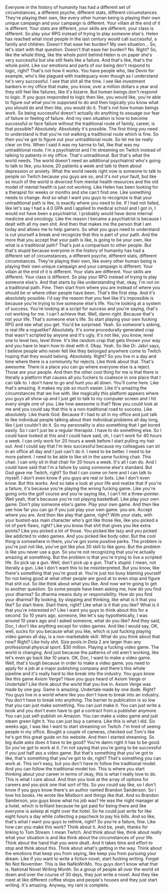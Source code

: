  Everyone in the history of humanity has had a different set of circumstances, a different psyche, different stats, different circumstances. They're playing their own, like every other human being is playing their own unique campaign and your campaign is different. Your villain at the end of it is different. Your stats are different, your skills are different, your class is different. So play your RPG instead of trying to play someone else's. Helen has reached what most people in the last century would call successful, a family and children. Doesn't that ease her burden? My own situation... So, let's start with that question. Doesn't that ease her burden? No. Right? So, like the whole thing, like the whole point behind Helen is on paper she's very successful but she still feels like a failure. And that's like, that's the whole point. Like our emotions and parts of our being don't respond to logic, right? That's not how it works. You have people who, like Devin for example, who's like plagued with inadequacy even though as I understand he's very successful. I see that shit all the time. I see like investment bankers in my office that make, you know, over a million dollars a year and they still feel like failures, like it's bizarre. But human beings don't respond to logic. If you guys responded to logic then like, you would like, you're able to figure out what you're supposed to do and then logically you know what you should do and then like, you would do it. That's not how human beings work. So being successful doesn't actually do anything to assuage our fear of failure or feeling of failure. And my own situation is how to become successful or face failure without the traditional route of family, career, is that possible? Absolutely. Absolutely it's possible. The first thing you need to understand is that you're not walking a traditional route which is fine. So then you've got to figure out your untraditional route. So let me be really clear on this. When I said it was my karma to fail, like that was my untraditional route. I'm a psychiatrist and I'm streaming on Twitch instead of talking to patients in my office. That's untraditional. But that's what the world needs. The world doesn't need an additional psychiatrist who's going to talk to like, you know, 20 patients a week and talk to them about depression or anxiety. What the world needs right now is someone to talk to people on Twitch because you guys are so, and it's not your fault, but like so much of the world is divorced from mental health resources and the old model of mental health is just not working. Like Helen has been looking for a therapist for weeks or months and she can't find one. Like something needs to change. And so what I want you guys to recognize is that your untraditional path is like, is exactly where you need to be. If I had not failed, like let's say I had a 4.0 GPA and I applied to medical school and I got in, I would not have been a psychiatrist. I probably would have done internal medicine and oncology. Like the reason I became a psychiatrist is because I dealt with all my own shit. And then that makes me the person that I am today and allows me to help gamers. So what you guys need to understand is cut yourself a break and recognize that this is part of your path. And the more that you accept that your path is like, is going to be your own, like what is a traditional path? That's just a comparison to other people. But that's stupid because everyone in the history of humanity has had a different set of circumstances, a different psyche, different stats, different circumstances. They're playing their own, like every other human being is playing their own unique campaign and your campaign is different. Your villain at the end of it is different. Your stats are different. Your skills are different. Your class is different. So play your RPG instead of trying to play someone else's. And that starts by like understanding that, okay, I'm not on a traditional path. Fine. Then start from where you are instead of where you should be or where other people have been. That's the first step. And it's absolutely possible. I'd say the reason that you feel like it's impossible is because you're trying to live someone else's life. You're looking at a system of success. You're looking at a script for success and you're saying, that's not working for me. I can't achieve that. Well, damn right. Because that's not your life. That's someone else's life. So start playing your own fucking RPG and see what you get. You'd be surprised. Yeah. So someone's asking, is real life a roguelike? Absolutely. It's some procedurally generated crap that wasn't scripted by anyone and it's ugly. It's not like, you know, level one to level two, level three. It's like random crap that gets thrown your way and you have to learn how to deal with it. Okay. Yeah. So like Dr. Jabri says, I believe people who never felt like they belonged anywhere come to Twitch hoping that they would belong. Absolutely. Right? So you live in a day and time where there is a community for rejects. Like think about that. That's awesome. There is a place you can go where everyone else is a reject. Those are your people. And then the other cool thing for me is that there is literally a platform that causes all you fuckers to coalesce in one place that I can talk to. I don't have to go and hunt you all down. You'll come here. Like that's amazing. It makes my job so much easier. Like it's amazing the circumstances that we live with. like magically this platform appears where you guys all show up and I just get to talk to my computer screen and I hit every single one of you. Like how awesome is that? Now you could look at me and you could say that this is a non-traditional road to success. Like absolutely. Like thank God. Because if I had to sit in my office and just talk to like individual people talking about their individual problems all day long, like I just couldn't do it. So my personality is also something that I get bored easily. So I can't just be a regular therapist. I have to do something else. So I could have looked at this and I could have said, oh, I can't work for 40 hours a week. I can only work for 20 hours a week before I start pulling my hair out. And I could say that I'm less successful because my colleagues can sit in an office all day and I just can't do it. I need to be better. I need to be more patient. I need to be able to like sit in the same fucking chair. This chair. I can only sit in that chair for 20 hours a week. It's all I can do. And I could have said that I'm a failure by using someone else's standard. But God gave me Twitch, right? So that I can come on here and I can talk to myself. I don't even know if you guys are real or bots. Like I don't even know. But this works. And so take a look at your life and realize that if you're a failure, it's because you're playing the wrong fucking game. Like you're going onto the golf course and you're saying like, I can't hit a three-pointer. Well yeah, that's because you're not playing basketball. Like play your own game. Don't play someone else's game. Play your own game. And then like see how far you can go if you just play your own game. you are. Accept where you are. And then like play that game, right? With your stats, with your busted-ass main character who's got like those like, like you picked a lot of perk flaws, right? Like you know that shit that gives you like extra points? Like you picked a lot of those. You picked like lazy and you picked like addicted to video games. And you picked like body odor. But the cool thing is somewhere in there, you've got some positive perks. The problem is you're just not like, you've got like plus 30 skill to like guns. But the problem is like you never use a gun. So you're not recognizing that you're actually amazing at something. But the problem is that you're trying to live a scripted life. So pick up a gun. Well, don't pick up a gun. That's stupid. I mean, not literally a gun. Like I don't want this to be misinterpreted. But you know, like there's something that you're good at. You're just too busy blaming yourself for not being good at what other people are good at to even stop and figure that shit out. So like think about what you like. And now we're going to get to another question. So some people have been asking me, how do you find your dharma? So dharma means duty or responsibility. How do you find your dharma? By looking, by stopping and thinking, like what is it that you like? So start there. Start there, right? Like what is it that you like? What is it that you're interested in? Like I want you guys to think about this for a second. So 10 years ago, someone, like let's say hypothetically, I was around 10 years ago and I asked someone, what do you like? And they said, Doc, I don't like anything except for video games. And like I would say, OK, well, sucks for you because what you like, which is just fucking playing video games all day, is a non-marketable skill. What do you think about that now? Right? Like holy shit. Size pools in Dota 2 are larger than any professional physical sport. $30 million. Playing a fucking video game. The world is changing. And just because the patterns of old aren't working, like let's even go back like 10 years. OK, Doc, I want to make a video game. Well, that's tough because in order to make a video game, you need to apply for a job at a major publishing company and there's this whole pipeline and it's really hard to like break into the industry. You guys know like this game Axiom Verge? Have you guys heard of Axiom Verge or Undertale? Like think about the world that you live in. Axiom Verge was made by one guy. Game is amazing. Undertale made by one dude. Right? You guys live in a world where like you don't have to break into an industry. You don't have to break into anything. The barrier to publication is so low that you can just make something. You can just make it. You can just write a book and you don't even have to get a contract from a publisher anymore. You can just self-publish on Amazon. You can make a video game and just steam green light it. You can just buy a camera. Like this is what I did. Six weeks ago, I was like I want to start streaming on Twitch. I'm tired of seeing people in my office. Bought a couple of cameras, checked out Tom's like he's got this great guide on his website. And then I started streaming. So big dude asks does it have to be good? You're damn right it has to be good. So you've got to work at it. I'm not saying that you're going to be successful if you just half ass a video game. But that's something that you've got to like, that's something that you've got to do, right? That's something you can work at. This isn't easy, but you don't have to follow the traditional model. And you can follow the traditional model too. This is where you start thinking about your career in terms of okay, this is what I really love to do. This is what I care about. And then you look at the array of options for careers and you pick one that sort of fits. So you could say like, so I don't know if you guys know there's an author named Brandon Sanderson. So I love his books. He wrote like Mistborn and things like that. And so Brandon Sanderson, you guys know what his job was? He was the night manager at a hotel, which is brilliant because he got paid for being there and like everyone is asleep at night over the hotel. So he could just write for like eight hours a day while collecting a paycheck to pay his bills. And so like, that's what I want you guys to rethink, right? So you're a failure, fine. Like how can you make this work? Think about it. And be, yeah, thanks for linking to Tom Stream. I mean Twitch. And think about like, think about really what your situation is and like think about the circumstances of your life. Think about the hand that you were dealt. And it takes time and effort to stop and think about this. Think about what's getting in the way. Think about the emotions that keep you from saying, like keep you from pursuing your dream. Like if you want to write a fiction novel, start fucking writing. Forget No Not November. This is like NaNoWriMo. You guys don't know what that is. National Novel Writing Month. So a group of people all over the world sit down and over the course of 30 days, they just write a novel. And they like meet at like different coffee shops and people's houses and they just start writing. It's amazing. Anyway, my rant is complete.